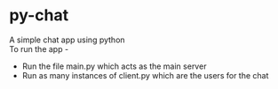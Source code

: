 # py-chat
A simple chat app using python
<br>
To run the app -
- Run the file main.py which acts as the main server
- Run as many instances of client.py which are the users for the chat
